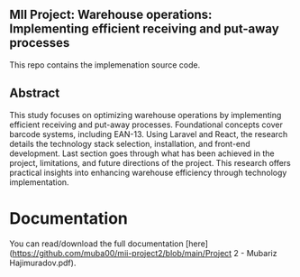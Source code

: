 ## MII Project: Warehouse operations: Implementing efficient receiving and put-away processes

This repo contains the implemenation source code.

## Abstract

This study focuses on optimizing warehouse operations by implementing efficient receiving
and put-away processes. Foundational concepts cover barcode systems, including EAN-13.
Using Laravel and React, the research details the technology stack selection, installation, and
front-end development. Last section goes through what has been achieved in the project,
limitations, and future directions of the project. This research offers practical insights into
enhancing warehouse efficiency through technology implementation.

# Documentation

You can read/download the full documentation [here](https://github.com/muba00/mii-project2/blob/main/Project 2 - Mubariz Hajimuradov.pdf).
